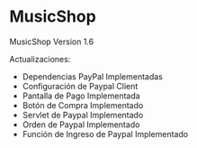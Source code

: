 # MusicShop
MusicShop Version 1.6

Actualizaciones:

- Dependencias PayPal Implementadas
- Configuración de Paypal Client
- Pantalla de Pago Implementada
- Botón de Compra Implementado
- Servlet de Paypal Implementado
- Orden de Paypal Implementado
- Función de Ingreso de Paypal Implementado
